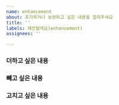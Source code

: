 ```yaml
---
name: enhancement
about: 추가하거나 보완하고 싶은 내용을 알려주세요
title: ''
labels: 제안할게요(enhancement)
assignees: ''

---
```


### 더하고 싶은 내용


### 빼고 싶은 내용


### 고치고 싶은 내용
